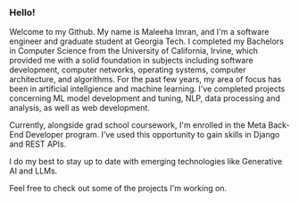 ### Hello!

<p>Welcome to my Github. My name is Maleeha Imran, and I'm a software engineer and graduate student at Georgia Tech. I completed my Bachelors in Computer Science from the University of California, Irvine, which provided me with a solid foundation in subjects including software development, computer networks, operating systems, computer architecture, and algorithms. For the past few years, my area of focus has been in artificial intellgience and machine learning. I've completed projects concerning ML model development and tuning, NLP, data processing and analysis, as well as web development.</p>

<p>Currently, alongside grad school coursework, I'm enrolled in the Meta Back-End Developer program. I've used this opportunity to gain skills in Django and REST APIs.</p>

<p>I do my best to stay up to date with emerging technologies like Generative AI and LLMs.</p>

<p>Feel free to check out some of the projects I'm working on.</p> 
